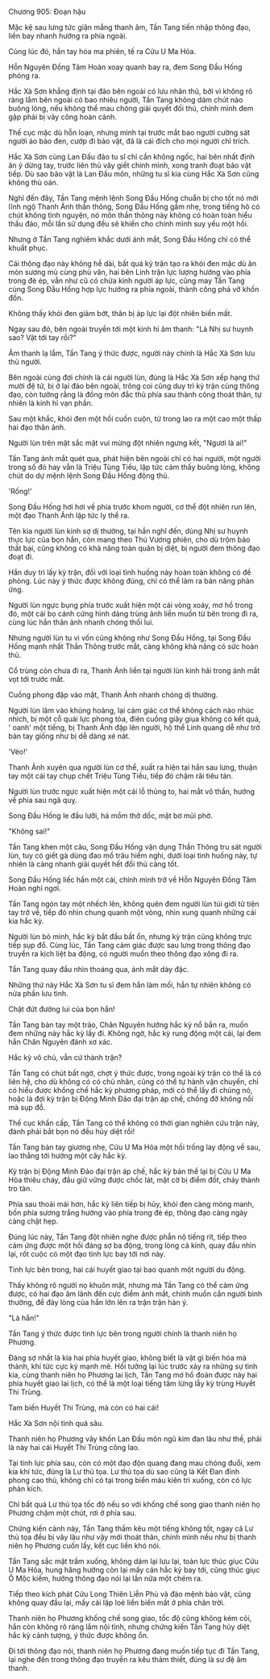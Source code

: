 




Chương 905: Đoạn hậu


Mặc kệ sau lưng tức giận mắng thanh âm, Tần Tang tiến nhập thông đạo, liền bay nhanh hướng ra phía ngoài.

Cùng lúc đó, hắn tay hóa ma phiên, tế ra Cửu U Ma Hỏa.

Hỗn Nguyên Đồng Tâm Hoàn xoay quanh bay ra, đem Song Đầu Hống phóng ra.

Hắc Xà Sơn khẳng định tại đảo bên ngoài có lưu nhân thủ, bởi vì không rõ ràng lắm bên ngoài có bao nhiêu người, Tần Tang không dám chút nào buông lỏng, nếu không thể mau chóng giải quyết đối thủ, chính mình đem gặp phải bị vây công hoàn cảnh.

Thế cục mặc dù hỗn loạn, nhưng mình tại trước mắt bao người cường sát người áo bào đen, cướp đi bảo vật, đã là cái đích cho mọi người chỉ trích.

Hắc Xà Sơn cùng Lan Đấu đảo tu sĩ chỉ cần không ngốc, hai bên nhất định ăn ý dừng tay, trước liên thủ vây giết chính mình, xong tranh đoạt bảo vật tiếp. Dù sao bảo vật là Lan Đấu môn, những tu sĩ kia cùng Hắc Xà Sơn cũng không thù oán.

Nghĩ đến đây, Tần Tang mệnh lệnh Song Đầu Hống chuẩn bị cho tốt nó mới lĩnh ngộ Thanh Ảnh thần thông, Song Đầu Hống gầm nhẹ, trong tiếng hô có chút không tình nguyện, nó môn thần thông này không có hoàn toàn hiểu thấu đáo, mỗi lần sử dụng đều sẽ khiến cho chính mình suy yếu một hồi.

Nhưng ở Tần Tang nghiêm khắc dưới ánh mắt, Song Đầu Hống chỉ có thể khuất phục.

Cái thông đạo này không hề dài, bất quá kỳ trận tạo ra khói đen mặc dù ăn mòn sương mù cùng phù văn, hai bên Linh trận lực lượng hướng vào phía trong đè ép, vẫn như cũ có chứa kinh người áp lực, cũng may Tần Tang cùng Song Đầu Hống hợp lực hướng ra phía ngoài, thành công phá vỡ khốn đốn.

Không thấy khói đen giảm bớt, thân bị áp lực lại đột nhiên biến mất.

Ngay sau đó, bên ngoài truyền tới một kinh hỉ âm thanh: "Là Nhị sư huynh sao? Vật tới tay rồi?"

Âm thanh lạ lẫm, Tần Tang ý thức được, người này chính là Hắc Xà Sơn lưu thủ người.

Bên ngoài cùng đợi chính là cái người lùn, đúng là Hắc Xà Sơn xếp hạng thứ mười đệ tử, bị ở lại đảo bên ngoài, trông coi cũng duy trì kỳ trận cùng thông đạo, còn tưởng rằng là đồng môn đắc thủ phía sau thành công thoát thân, tự nhiên là kinh hỉ vạn phần.

Sau một khắc, khói đen một hồi cuồn cuộn, từ trong lao ra một cao một thấp hai đạo thân ảnh.

Người lùn trên mặt sắc mặt vui mừng đột nhiên ngưng kết, "Ngươi là ai!"

Tần Tang ánh mắt quét qua, phát hiện bên ngoài chỉ có hai người, một người trong số đó hay vẫn là Triệu Tùng Tiều, lập tức cảm thấy buông lỏng, không chút do dự mệnh lệnh Song Đầu Hống động thủ.

'Rống!'

Song Đầu Hống hơi hơi về phía trước khom người, cơ thể đột nhiên run lên, một đạo Thanh Ảnh lập tức ly thể ra.

Tên kia người lùn kinh sợ dị thường, tại hắn nghĩ đến, dùng Nhị sư huynh thực lực của bọn hắn, còn mang theo Thú Vương phiên, cho dù trộm bảo thất bại, cũng không có khả năng toàn quân bị diệt, bị người đem thông đạo đoạt đi.

Hắn duy trì lấy kỳ trận, đối với loại tình huống này hoàn toàn không có đề phòng. Lúc này ý thức được không đúng, chỉ có thể làm ra bản năng phản ứng.

Người lùn ngực bụng phía trước xuất hiện một cái vòng xoáy, mơ hồ trong đó, một cái bọ cánh cứng hình dáng trùng ảnh liền muốn từ bên trong đi ra, cùng lúc hắn thân ảnh nhanh chóng thối lui.

Nhưng người lùn tu vi vốn cũng không như Song Đầu Hống, tại Song Đầu Hống mạnh nhất Thần Thông trước mắt, càng không khả năng có sức hoàn thủ.

Cổ trùng còn chưa đi ra, Thanh Ảnh liền tại người lùn kinh hãi trong ánh mắt vọt tới trước mắt.

Cuồng phong đập vào mặt, Thanh Ảnh nhanh chóng dị thường.

Người lùn lâm vào khủng hoảng, lại cảm giác cơ thể không cách nào nhúc nhích, bị một cỗ quái lực phong tỏa, điên cuồng giãy giụa không có kết quả, ' oanh' một tiếng, bị Thanh Ảnh đập lên người, hộ thể Linh quang dễ như trở bàn tay giống như bị dễ dàng xé nát.

'Vèo!'

Thanh Ảnh xuyên qua người lùn cơ thể, xuất ra hiện tại hắn sau lưng, thuận tay một cái tay chụp chết Triệu Tùng Tiều, tiếp đó chậm rãi tiêu tán.

Người lùn trước ngực xuất hiện một cái lỗ thủng to, hai mắt vô thần, hướng về phía sau ngã quỵ.

Song Đầu Hống le đầu lưỡi, há mồm thở dốc, mặt bơ mũi phờ.

"Không sai!"

Tần Tang khen một câu, Song Đầu Hống vận dụng Thần Thông tru sát người lùn, tuy có giết gà dùng đao mổ trâu hiềm nghi, dưới loại tình huống này, tự nhiên là càng nhanh giải quyết hết đối thủ càng tốt.

Song Đầu Hống liếc hắn một cái, chính mình trở về Hỗn Nguyên Đồng Tâm Hoàn nghỉ ngơi.

Tần Tang ngón tay một nhếch lên, không quên đem người lùn túi giới tử tiện tay trở về, tiếp đó nhìn chung quanh một vòng, nhìn xung quanh những cái kia hắc kỳ.

Người lùn bỏ mình, hắc kỳ bắt đầu bất ổn, nhưng kỳ trận cũng không trực tiếp sụp đổ. Cùng lúc, Tần Tang cảm giác được sau lưng trong thông đạo truyền ra kịch liệt ba động, có người muốn theo thông đạo xông đi ra.

Tần Tang quay đầu nhìn thoáng qua, ánh mắt dày đặc.

Những thứ này Hắc Xà Sơn tu sĩ đem hắn làm mối, hắn tự nhiên không có nửa phần lưu tình.

Chặt đứt đường lui của bọn hắn!

Tần Tang bàn tay một trảo, Chân Nguyên hướng hắc kỳ nổ bắn ra, muốn đem những này hắc kỳ lấy đi. Không ngờ, hắc kỳ rung động một cái, lại đem hắn Chân Nguyên đánh xơ xác.

Hắc kỳ vô chủ, vẫn cứ thành trận?

Tần Tang có chút bất ngờ, chợt ý thức được, trong ngoài kỳ trận có thể là có liên hệ, cho dù không có có chủ nhân, cũng có thể tự hành vận chuyển, chỉ có hiểu được khống chế hắc kỳ phương pháp, mới có thể lấy đi chúng nó, hoặc là đợi kỳ trận bị Động Minh Đảo đại trận áp chế, chống đỡ không nổi mà sụp đổ.

Thế cục khẩn cấp, Tần Tang có thể không có thời gian nghiên cứu trận này, đành phải bắt bọn nó đều hủy diệt rồi!

Tần Tang bàn tay giương nhẹ, Cửu U Ma Hỏa một hồi trống lay động về sau, lao thẳng tới hướng một cây hắc kỳ.

Kỳ trận bị Động Minh Đảo đại trận áp chế, hắc kỳ bản thể lại bị Cửu U Ma Hỏa thiêu cháy, đầu giữ vững được chốc lát, mặt cờ bị điểm đốt, cháy thành tro tàn.

Phía sau thoải mái hơn, hắc kỳ liên tiếp bị hủy, khói đen càng mỏng manh, bốn phía sương trắng hướng vào phía trong đè ép, thông đạo càng ngày càng chật hẹp.

Đúng lúc này, Tần Tang đột nhiên nghe được phẫn nộ tiếng rít, tiếp theo cảm ứng được một hồi đáng sợ ba động, trong lòng cả kinh, quay đầu nhìn lại, rốt cuộc có một đạo tinh lực bay tới nơi này.

Tinh lực bên trong, hai cái huyết giao tại bao quanh một người du động.

Thấy không rõ người nọ khuôn mặt, nhưng mà Tần Tang có thể cảm ứng được, có hai đạo âm lãnh đến cực điểm ánh mắt, chính muốn cắn người bình thường, để đáy lòng của hắn lớn lên ra trận trận hàn ý.

"Là hắn!"

Tần Tang ý thức được tinh lực bên trong người chính là thanh niên họ Phương.

Đáng sợ nhất là kia hai phía huyết giao, không biết là vật gì biến hóa mà thành, khí tức cực kỳ mạnh mẽ. Hồi tưởng lại lúc trước xảy ra những sự tình kia, cùng thanh niên họ Phương lai lịch, Tần Tang mơ hồ đoán được này hai phía huyết giao lai lịch, có thể là một loại tiếng tăm lừng lẫy kỳ trùng Huyết Thi Trùng.

Tam biến Huyết Thi Trùng, mà còn có hai cái!

Hắc Xà Sơn nội tình quá sâu.

Thanh niên họ Phương vây khốn Lan Đấu môn ngũ kim đan lâu như thế, phải là này hai cái Huyết Thi Trùng công lao.

Tại tinh lực phía sau, còn có một đạo độn quang đang mau chóng đuổi, xem kia khí tức, đúng là Lư thủ tọa. Lư thủ tọa dù sao cũng là Kết Đan đỉnh phong cao thủ, không chỉ có tại trong biển máu kiên trì xuống, còn có lực phản kích.

Chỉ bất quá Lư thủ tọa tốc độ nếu so với khống chế song giao thanh niên họ Phương chậm một chút, rơi ở phía sau.

Chứng kiến cảnh này, Tần Tang thầm kêu một tiếng không tốt, ngay cả Lư thủ tọa đều bị vây lâu như vậy mới thoát thân, chính mình nếu như bị thanh niên họ Phương cuốn lấy, kết cục liền khó nói.

Tần Tang sắc mặt trầm xuống, không dám lại lưu lại, toàn lực thúc giục Cửu U Ma Hỏa, hung hăng hướng còn lại mấy cán hắc kỳ bay tới, cũng thúc giục Ô Mộc kiếm, hướng thông đạo nói lại lần nữa một chém ra.

Tiếp theo kích phát Cửu Long Thiên Liễn Phù và đào mệnh bảo vật, cũng không quay đầu lại, mấy cái lập loè liền biến mất ở phía chân trời.

Thanh niên họ Phương khống chế song giao, tốc độ cũng không kém cỏi, hắn còn không rõ ràng lắm nội tình, nhưng chứng kiến Tần Tang hủy diệt hắc kỳ cảnh tượng, ý thức được không ổn.

Đi tới thông đạo nói, thanh niên họ Phương đang muốn tiếp tục đi Tần Tang, lại nghe đến trong thông đạo truyền ra kêu thảm thiết, đúng là sư đệ âm thanh.




